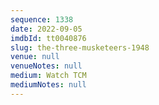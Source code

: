 ```yaml
---
sequence: 1338
date: 2022-09-05
imdbId: tt0040876
slug: the-three-musketeers-1948
venue: null
venueNotes: null
medium: Watch TCM
mediumNotes: null
---
```

